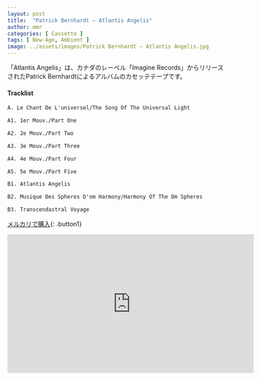 ```yaml
---
layout: post
title:  "Patrick Bernhardt – Atlantis Angelis"
author: mmr
categories: [ Cassette ]
tags: [ New-Age, Ambient ]
image: ../assets/images/Patrick Bernhardt – Atlantis Angelis.jpg
---
```


「Atlantis Angelis」は、カナダのレーベル「Imagine Records」からリリースされたPatrick Bernhardtによるアルバムのカセッテテープです。


#### Tracklist
```md
A. Le Chant De L'universel/The Song Of The Universal Light

A1. 1er Mouv./Part One

A2. 2e Mouv./Part Two

A3. 3e Mouv./Part Three

A4. 4e Mouv./Part Four

A5. 5e Mouv./Part Five

B1. Atlantis Angelis

B2. Musique Des Spheres D'om Harmony/Harmony Of The Om Spheres

B3. Transcendastral Voyage
```

[メルカリで購入](https://jp.mercari.com/item/m83639772653?afid=6142608987){: .button1}

<iframe width="560" height="315" src="https://www.youtube.com/embed/rz-WzRuR0dY?si=VYZ5pxbQVXQFHNrs" title="YouTube video player" frameborder="0" allow="accelerometer; autoplay; clipboard-write; encrypted-media; gyroscope; picture-in-picture; web-share" referrerpolicy="strict-origin-when-cross-origin" allowfullscreen></iframe>